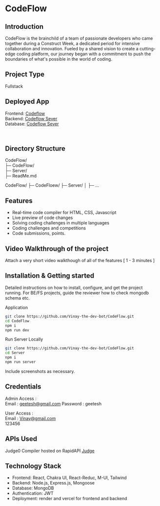 # CodeFlow

## Introduction
CodeFlow is the brainchild of a team of passionate developers who came together during a Construct Week, a dedicated period for intensive collaboration and innovation. Fueled by a shared vision to create a cutting-edge  coding platform, our journey began with a commitment to push the boundaries of what's possible in the world of coding.

## Project Type
 Fullstack

## Deployed App
 Frontend: <a href="https://codeflow-cdf.netlify.app/"  target="_blank" > Codeflow </a>
<br/>
Backend:  <a href="https://codeflow-174q.onrender.com/"  target="_blank" > Codeflow Sever </a> 
<br/>
Database:  <a href="https://github.com/Vinay-the-dev-bot/CodeFlow/"  target="_blank" > Codeflow Sever </a> 
<br/>

<br/>

## Directory Structure
CodeFlow/
<br>
├─ CodeFlow/
<br>
├─ Server/
<br>
├─ ReadMe.md

CodeFlow/
├─ CodeFloew/
├─ Server/
│  ├─ ...

## Features

- Real-time code compiler for HTML, CSS, Javascript
- Live preview of code changes
- Solving coding challenges in multiple languages
- Coding challenges and competitions
- Code submissions, points.


## Video Walkthrough of the project
Attach a very short video walkthough of all of the features [ 1 - 3 minutes ]



## Installation & Getting started
Detailed instructions on how to install, configure, and get the project running. For BE/FS projects, guide the reviewer how to check mongodb schema etc.

Application
```bash
git clone https://github.com/Vinay-the-dev-bot/CodeFlow.git
cd CodeFlow
npm i
npm run dev
```

Run Server Locally
```bash
git clone https://github.com/Vinay-the-dev-bot/CodeFlow.git
cd Server
npm i
npm run server
``` 

Include screenshots as necessary.

## Credentials
Admin Access :
<br/>
Email : geetesh@gmail.com
Password : geetesh

User Access : 
<br/>
Email : Vinay@gmail.com
<br/>
123456

## APIs Used
Judge0 Compiler hosted on RapidAPI <a href="https://rapidapi.com/judge0-official/api/judge0-ce" target="_blank">Judge</a>
 
## Technology Stack
- Frontend: React, Chakra UI, React-Reduc, M-UI, Tailwind
- Backend: Node.js, Express.js, Mongoose
- Database: MongoDB
- Authentication: JWT
- Deployment: render and vercel for frontend and backend
